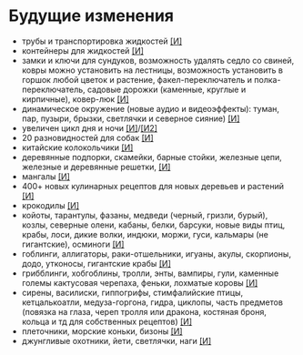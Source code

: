 # Будущие изменения

- трубы и транспортировка жидкостей [[И]](https://www.curseforge.com/minecraft/mc-mods/refined-pipes)
- контейнеры для жидкостей [[И]](https://www.curseforge.com/minecraft/mc-mods/largefluidtank)
- замки и ключи для сундуков, возможность удалять седло со свиней, ковры можно установить на лестницы, возможность установить в горшок любой цветок и растение, факел-переключатель и полка-переключатель, садовые дорожки (каменные, круглые и кирпичные), ковер-люк [[И]](https://www.curseforge.com/minecraft/mc-mods/inspirations/screenshots)
- динамическое окружение (новые аудио и видеоэффекты): туман, пар, пузыри, брызки, светлячки и северное сияние) [[И]](https://www.curseforge.com/minecraft/mc-mods/dynamic-surroundings-environs)
- увеличен цикл дня и ночи [[И]](https://www.curseforge.com/minecraft/customization/timescale)/[[И2]](https://www.curseforge.com/minecraft/mc-mods/time-speed-mod)
- 20 разновидностей для собак [[И]](https://www.curseforge.com/minecraft/texture-packs/better-dogs)
- китайские колокольчики [[И]](https://www.curseforge.com/minecraft/mc-mods/chimes)
- деревянные подпорки, скамейки, барные стойки, железные цепи, железные и деревянные решетки, [[И]](https://www.curseforge.com/minecraft/mc-mods/decorative-blocks)
- мангалы [[И]](https://www.curseforge.com/minecraft/mc-mods/crock-pot)
- 400+ новых кулинарных рецептов для новых деревьев и растений [[И]](https://www.curseforge.com/minecraft/mc-mods/pams-harvestcraft-2-food-extended)
- крокодилы [[И]](https://www.curseforge.com/minecraft/mc-mods/crocodiles)
- койоты, тарантулы, фазаны, медведи (черный, гризли, бурый), козлы, северные олени, кабаны, белки, барсуки, новые виды птиц, крабы, лоси, дикие волки, индюки, моржи, гуси, кальмары (не гигантские), осминоги [[И]](https://www.curseforge.com/minecraft/mc-mods/betteranimalsplus/screenshots)
- гоблинги, аллигаторы, раки-отшельники, игуаны, акулы, скорпионы, додо, утконосы, гигантские крабы [[И]](https://www.curseforge.com/minecraft/mc-mods/sullys-mobs)
- грибблинги, хобгоблины, тролли, энты, вампиры, гули, каменные големы кактусовая черепаха, феньки, лохматые коровы [[И]](https://www.curseforge.com/minecraft/mc-mods/additional-creatures)
- сирены, василиски, гиппогрифы, стимфалийские птицы, кетцалькоатли, медуза-горгона, гидра, циклопы, часть предметов (повязка на глаза, череп тролля или дракона, костяная броня, кольца и тд для собственных рецептов) [[И]](https://www.curseforge.com/minecraft/mc-mods/ice-and-fire-dragons)
- плеточники, морские коньки, бизоны [[И]](https://www.curseforge.com/minecraft/mc-mods/pandoras-creatures/)
- джунгливые охотники, йети, светлячки, наги [[И]](https://www.curseforge.com/minecraft/mc-mods/mowzies-mobs)
